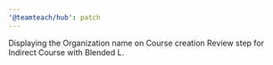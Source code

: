 ```yaml
---
'@teamteach/hub': patch
---
```


Displaying the Organization name on Course creation Review step for Indirect Course with Blended L.
